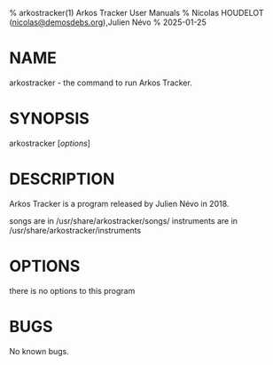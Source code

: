 % arkostracker(1) Arkos Tracker User Manuals
% Nicolas HOUDELOT (nicolas@demosdebs.org),Julien Névo
% 2025-01-25

# NAME
arkostracker - the command to run Arkos Tracker.

# SYNOPSIS
arkostracker [*options*]

# DESCRIPTION
Arkos Tracker is a program released by Julien Névo in 2018.

songs are in /usr/share/arkostracker/songs/
instruments are in /usr/share/arkostracker/instruments

# OPTIONS
there is no options to this program

# BUGS
No known bugs.
